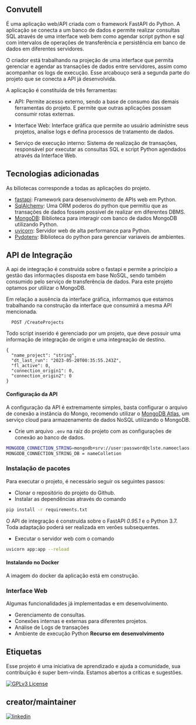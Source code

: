 
## Convutell

É uma aplicação web/API criada com o framework FastAPI do Python. A aplicação se conecta a um banco de dados e permite realizar consultas SQL através de uma interface web bem como agendar script python e sql com intervalos de operações de transferência e persistência em banco de dados em diferentes servidores. 

O criador está trabalhando na projeção de uma interface que permita gerenciar e agendar as transações de dados entre servidores, assim como acompanhar os logs de execução. Esse arcabouço será a segunda parte do projeto que se conecta a API já desenvolvida.

A aplicação é constituída de três ferramentas:

- API: Permite acesso externo, sendo a base de consumo das demais ferramentas do projeto. E permite que outras aplicações possam consumir rotas externas.

- Interface Web: Interface gráfica que permite ao usuário administre seus projetos, analise logs e defina processos de tratamento de dados.

- Serviço de execução interno: Sistema de realização de transações, responsável por executar as consultas SQL e script Python agendados através da Interface Web.

## Tecnologias adicionadas

As biliotecas corresponde a todas as aplicações do projeto. 

- [fastapi](https://fastapi.tiangolo.com/): Framework para desenvolvimento de APIs web em Python.
- [SqlAlchemy](https://www.sqlalchemy.org/): Uma ORM poderos do python que permitiu que as transações de dados fossem possível de realizar em diferentes DBMS.
- [MongoDB](https://pypi.org/project/pymongo/): Biblioteca para interagir com banco de dados MongoDB utilizando Python.
- [uvicorn](https://www.uvicorn.org/): Servidor web de alta performance para Python.
- [Pydotenv](https://pypi.org/project/pydotenv/): Biblioteca do python para gerenciar variaveis de ambientes.


## API de Integração

A api de integração é construída sobre o fastapi e permite a princípio a gestão das informações disposta em base NoSQL, sendo também consumido pelo serviço de transferência de dados. Para este projeto optamos por utilizar o MongoDB.

Em relação a ausência da interface gráfica, informamos que estamos trabalhando na construção da interface que consumirá a mesma API mencionada.


```http
  POST /CreateProjects
```
Todo script inserido é gerenciado por um projeto, que deve possuir uma informação de integração de origin e uma integreação de destino.
```
{
  "name_project": "string",
  "dt_last_run": "2023-05-20T00:35:55.243Z",
  "fl_active": 0,
  "connection_origin1": 0,
  "connection_origin2": 0
}
```
#### Configuração da API

A configuração da API é extremamente simples, basta configurar o arquivo de conexão a instância do Mongo, recomendo utilizar o [MongoDB Atlas](https://www.mongodb.com/cloud/atlas/register), um serviço cloud para armazenamento de dados NoSQL utilizando o MongoDB.   

- Crie um arquivo `.env` na raiz do projeto com as configurações de conexão ao banco de dados.

```bash
MONGODB_CONNECTION_STRING=mongodb+srv://user:password@clste.namoeclaos.mongodb.ssc/
MONGODB_CONNECTION_STRING_DB = nameColletion
```
### Instalação de pacotes

Para executar o projeto, é necessário seguir os seguintes passos:

- Clonar o repositório do projeto do Github.
- Instalar as dependências através do comando 

```bash
pip install -r requirements.txt
```
O API de integração é construída sobre o FastAPI *0.95.1* e o Python 3.7. Toda adaptação poderá ser realizada em verões subsequentes. 

- Executar o servidor web com o comando 
```bash
uvicorn app:app --reload
```
#### Instalando no Docker

A imagem do docker da aplicação está em construção. 

### Interface Web

Algumas funcionalidades já implementadas e em desenvolvimento.

- Gerenciamento de consultas.
- Conexões internas e externas para diferentes projetos. 
- Análise de Logs de transações
- Ambiente de execução Python **Recurso em desenvolvimento**

## Etiquetas

Esse projeto é uma iniciativa de aprendizado e ajuda a comunidade, sua contribuição é super bem-vinda. Estamos abertos a críticas e sugestões.


[![GPLv3 License](https://img.shields.io/badge/License-GPL%20v3-yellow.svg)](https://www.gnu.org/licenses/gpl-3.0.pt-br.html)


## creator/maintainer

[![linkedin](https://img.shields.io/badge/linkedin-0A66C2?style=for-the-badge&logo=linkedin&logoColor=white)](https://www.linkedin.com/in/clayttonsilva/)


